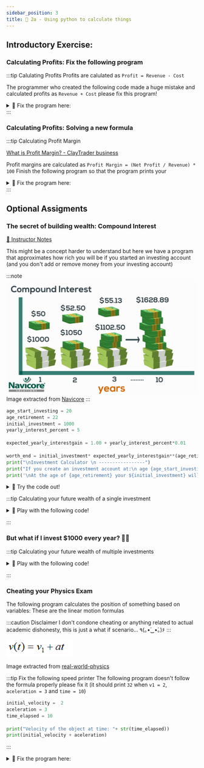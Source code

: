 ```yaml
---
sidebar_position: 3
title: 💯 2a - Using python to calculate things
---
```




## Introductory Exercise: 

### Calculating Profits: Fix the following program

:::tip Calulating Profits
Profits are calulated as `Profit = Revenue - Cost`

The programmer who created the following code made a huge mistake and calculated profits as `Revenue + Cost` please fix this program!
<details>
<summary>
 🔨 Fix the program here:
</summary>
<iframe src="https://trinket.io/embed/python/a4f88da201" width="100%" height="600" frameborder="0" marginwidth="0" marginheight="0" allowfullscreen></iframe>

</details>
:::

### Calculating Profits: Solving a new formula

:::tip Calculating Profit Margin

[What is Profit Margin? - ClayTrader business](https://www.youtube.com/watch?v=pgmtxQNKe9Q&ab_channel=ClayTrader)

Profit margins are calculated as `Profit Margin = (Net Profit / Revenue) * 100`
Finish the following program so that the program prints your

<details>
<summary>
 🔨 Fix the program here:
</summary>
<iframe src="https://trinket.io/embed/python/d03bc0e07a" width="100%" height="600" frameborder="0" marginwidth="0" marginheight="0" allowfullscreen></iframe>

</details>
:::



## Optional Assigments

### The secret of building wealth: Compound Interest

[👀 Instructor Notes](https://docs.google.com/spreadsheets/d/1iH3owGRNLaSoqhlSNBmb-jZLjisvXfteBHbfO44xj34/edit#gid=1342840897)

This might be a concept harder to understand but here we have a program that approximates how rich you will be if you started an investing account (and you  don't add or remove money from your investing account)

:::note 
![](2022-05-06-09-21-19.png)
Image extracted from [Navicore](https://navicoresolutions.org/understanding-compound-interest/)
:::


```python
age_start_investing = 20
age_retirement = 22
initial_investment = 1000
yearly_interest_percent = 5

expected_yearly_interestgain = 1.00 + yearly_interest_percent*0.01

worth_end = initial_investment* expected_yearly_interestgain**(age_retirement - age_start_investing)
print("\nInvestment Calculator \n -----------------")
print("If you create an investment account at:\n age {age_start_investing} with an yearly interest rate of {yearly_interest_percent} percent ".format(age_start_investing=age_start_investing, yearly_interest_percent=yearly_interest_percent))
print('\nAt the age of {age_retirement} your ${initial_investment} will become: {worth_end}'.format(age_retirement=age_retirement, initial_investment = initial_investment, worth_end= worth_end))
```
<details>
<summary>
🧪 Try the code out! 
</summary>

<iframe src="https://trinket.io/embed/python/c8557f8656" width="100%" height="600" frameborder="0" marginwidth="0" marginheight="0" allowfullscreen></iframe>


</details>


:::tip Calculating your future wealth of a single investment
<details>
<summary>
🧪 Play with the following code!
</summary>


Play around with the next python code
- Try changing the age you start investing (e.g. from 18 to 20)
- Try changing your initial investment (e.g. from 1000 to 2000)
- Try Changing the interest_rate (e.g. from 8 % yearly to 12%)


<iframe src="https://trinket.io/embed/python/b66cc4b608" width="100%" height="600" frameborder="0" marginwidth="0" marginheight="0" allowfullscreen></iframe>
</details>

:::


### But what if I invest $1000 every year? 🙋‍♂️

:::tip Calculating your future wealth of multiple investments
<details>
<summary>
🧪 Play with the following code!
</summary>


Play around with the next python code
- Try changing the age you start investing (e.g. from 18 to 20)
- Try changing your initial investment (e.g. from 1000 to 2000)
- Try Changing the interest_rate (e.g. from 8 % yearly to 12%)


<iframe src="https://trinket.io/embed/python/e0fb1b318c" width="100%" height="600" frameborder="0" marginwidth="0" marginheight="0" allowfullscreen></iframe>
</details>

:::


### Cheating your Physics Exam
The following program calculates the position of something based on variables:
These are the linear motion formulas


:::caution Disclaimer
I don't condone cheating or anything related to actual academic dishonesty, this
is just a what if scenario... 	٩(｡•́‿•̀｡)۶
:::


<!-- ![](../../static/img/2022-05-04-02-16-59.png) -->
![](../../static/img/2022-05-04-02-48-50.png)

Image extracted from [real-world-physics](https://www.real-world-physics-problems.com/rectilinear-motion.html)


:::tip Fix the following speed printer
The following program doesn't follow the formula properly please fix it (it should print `32` when `v1 = 2`, `aceleration = 3` and `time = 10`)
```python
initial_velocity =  2
aceleration = 3
time_elapsed = 10

print("Velocity of the object at time: "+ str(time_elapsed))
print(initial_velocity + aceleration)
```
:::

<details>
<summary>
 🔨 Fix the program here:
</summary>
<iframe src="https://trinket.io/embed/python/0cf1c4e60d" width="100%" height="600" frameborder="0" marginwidth="0" marginheight="0" allowfullscreen></iframe>

</details>





